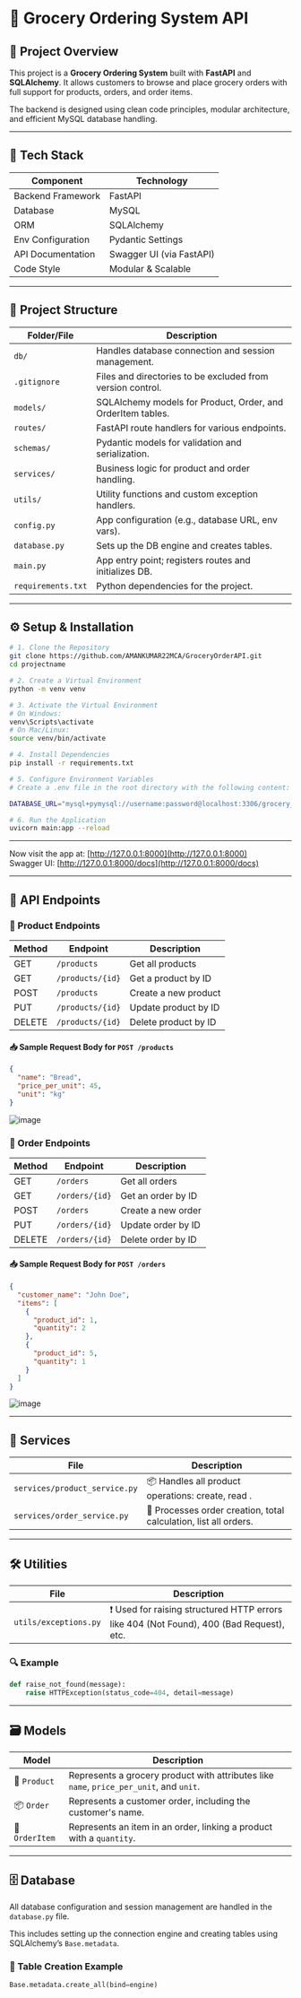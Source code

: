  # 🛒 Grocery Ordering System API

## 🚀 Project Overview
This project is a **Grocery Ordering System** built with **FastAPI** and **SQLAlchemy**. It allows customers to browse and place grocery orders with full support for products, orders, and order items.

The backend is designed using clean code principles, modular architecture, and efficient MySQL database handling.

---

## 🧰 Tech Stack

| Component           | Technology              |
|--------------------|--------------------------|
| Backend Framework  | FastAPI                  |
| Database           | MySQL                    |
| ORM                | SQLAlchemy               |
| Env Configuration  | Pydantic Settings        |
| API Documentation  | Swagger UI (via FastAPI) |
| Code Style         | Modular & Scalable       |

---

## 📁 Project Structure

| Folder/File         | Description                                                  |
|---------------------|--------------------------------------------------------------|
| `db/`               | Handles database connection and session management.          |
| `.gitignore`        | Files and directories to be excluded from version control.   |
| `models/`           | SQLAlchemy models for Product, Order, and OrderItem tables.  |
| `routes/`           | FastAPI route handlers for various endpoints.                |
| `schemas/`          | Pydantic models for validation and serialization.            |
| `services/`         | Business logic for product and order handling.               |
| `utils/`            | Utility functions and custom exception handlers.             |
| `config.py`         | App configuration (e.g., database URL, env vars).            |
| `database.py`       | Sets up the DB engine and creates tables.                    |
| `main.py`           | App entry point; registers routes and initializes DB.         |
| `requirements.txt`  | Python dependencies for the project.                         |

---

## ⚙️ Setup & Installation

```bash
# 1. Clone the Repository
git clone https://github.com/AMANKUMAR22MCA/GroceryOrderAPI.git
cd projectname

# 2. Create a Virtual Environment
python -m venv venv

# 3. Activate the Virtual Environment
# On Windows:
venv\Scripts\activate
# On Mac/Linux:
source venv/bin/activate

# 4. Install Dependencies
pip install -r requirements.txt

# 5. Configure Environment Variables
# Create a .env file in the root directory with the following content:

DATABASE_URL="mysql+pymysql://username:password@localhost:3306/grocery_db"

# 6. Run the Application
uvicorn main:app --reload
```

---

Now visit the app at: [http://127.0.0.1:8000](http://127.0.0.1:8000)  
Swagger UI: [http://127.0.0.1:8000/docs](http://127.0.0.1:8000/docs)

---

## 📡 API Endpoints

### 🧺 Product Endpoints

| Method | Endpoint         | Description           |
|--------|------------------|-----------------------|
| GET    | `/products`      | Get all products      |
| GET    | `/products/{id}` | Get a product by ID   |
| POST   | `/products`      | Create a new product  |
| PUT    | `/products/{id}` | Update product by ID  |
| DELETE | `/products/{id}` | Delete product by ID  |

#### 📥 Sample Request Body for `POST /products`

```json
{
  "name": "Bread",
  "price_per_unit": 45,
  "unit": "kg"
}
```
![image](https://github.com/user-attachments/assets/ca3d97b3-d1ba-47e3-b292-76fb1620b2bd)


### 🧾 Order Endpoints

| Method | Endpoint         | Description          |
|--------|------------------|----------------------|
| GET    | `/orders`        | Get all orders       |
| GET    | `/orders/{id}`   | Get an order by ID   |
| POST   | `/orders`        | Create a new order   |
| PUT    | `/orders/{id}`   | Update order by ID   |
| DELETE | `/orders/{id}`   | Delete order by ID   |

#### 📥 Sample Request Body for `POST /orders`

```json
{
  "customer_name": "John Doe",
  "items": [
    {
      "product_id": 1,
      "quantity": 2
    },
    {
      "product_id": 5,
      "quantity": 1
    }
  ]
}
```
![image](https://github.com/user-attachments/assets/cbe5684b-d337-40f5-81a2-b0d595c90665)

---

## 🔧 Services

| File                          | Description                                                      |
|-------------------------------|------------------------------------------------------------------|
| `services/product_service.py` | 📦 Handles all product operations: create, read . |
| `services/order_service.py`   | 🧾 Processes order creation, total calculation, list all orders.|

---

## 🛠️ Utilities

| File                     | Description                                                                      |
|--------------------------|----------------------------------------------------------------------------------|
| `utils/exceptions.py`   | ❗ Used for raising structured HTTP errors like 404 (Not Found), 400 (Bad Request), etc. |

### 🔍 Example

```python
def raise_not_found(message):
    raise HTTPException(status_code=404, detail=message)
```

---

## 🗃️ Models

| Model         | Description                                                                 |
|---------------|-----------------------------------------------------------------------------|
| 🛒 `Product`   | Represents a grocery product with attributes like `name`, `price_per_unit`, and `unit`. |
| 📦 `Order`     | Represents a customer order, including the customer's name.                |
| 📄 `OrderItem` | Represents an item in an order, linking a product with a `quantity`.       |

---

## 🗄️ Database

All database configuration and session management are handled in the `database.py` file.

This includes setting up the connection engine and creating tables using SQLAlchemy’s `Base.metadata`.

### 🔧 Table Creation Example

```python
Base.metadata.create_all(bind=engine)
```


